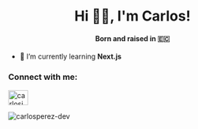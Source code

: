 <h1 align="center">Hi 👋🏼, I'm Carlos!</h1>
<h4 align="center">Born and raised in 🇪🇨</h4>

- 🌱 I’m currently learning **Next.js**
  
<h3 align="left">Connect with me:</h3>
<p align="left">
  <a href="https://linkedin.com/in/carlosjperezv" target="blank"><img align="center" src="https://raw.githubusercontent.com/rahuldkjain/github-profile-readme-generator/master/src/images/icons/Social/linked-in-alt.svg" alt="carlosjperezv" height="30" width="40" /></a>
</p>
<p>
  <img align="center" src="https://github-readme-streak-stats.herokuapp.com/?user=carlosperez-dev&" alt="carlosperez-dev" />
</p>
